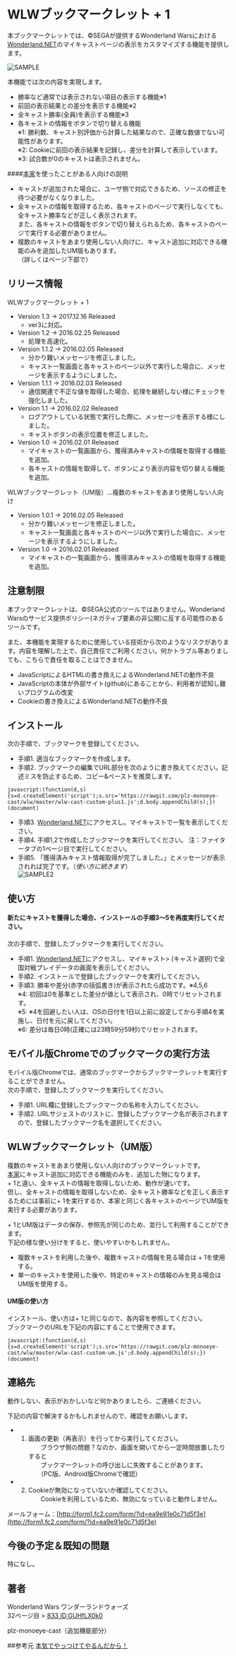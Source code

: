 WLWブックマークレット + 1
====

本ブックマークレットでは、&copy;SEGAが提供するWonderland Warsにおける[Wonderland.NET](https://wonderland-wars.net/)のマイキャストページの表示をカスタマイズする機能を提供します。

![SAMPLE](sample.png)

本機能では次の内容を実現します。
* 勝率など通常では表示されない項目の表示する機能※1  
* 前回の表示結果との差分を表示する機能※2  
* 全キャスト勝率(全員)を表示する機能※3  
* 各キャストの情報をボタンで切り替える機能  
※1: 勝利数、キャスト別評価から計算した結果なので、正確な数値でない可能性があります。  
※2: Cookieに前回の表示結果を記録し、差分を計算して表示しています。  
※3: 試合数が0のキャストは表示されません。

####[本家](https://github.com/syara-temp/wlw)を使ったことがある人向けの説明
* キャストが追加された場合に、ユーザ側で対応できるため、ソースの修正を待つ必要がなくなりました。  
* 全キャストの情報を取得するため、各キャストのページで実行しなくても、全キャスト勝率などが正しく表示されます。  
  また、各キャストの情報をボタンで切り替えられるため、各キャストのページで実行する必要がありません。
* 複数のキャストをあまり使用しない人向けに、キャスト追加に対応できる機能のみを追加したUM版もあります。  
  （詳しくはページ下部で）

## リリース情報

WLWブックマークレット + 1
* Version 1.3 -> 2017.12.16 Released
  * ver3に対応。
* Version 1.2 -> 2016.02.25 Released
  * 処理を高速化。
* Version 1.1.2 -> 2016.02.05 Released
  * 分かり難いメッセージを修正しました。
  * キャスト一覧画面と各キャストのページ以外で実行した場合に、メッセージを表示するようにしました。
* Version 1.1.1 -> 2016.02.03 Released
  * 通信関連で不正な値を取得した場合、処理を継続しない様にチェックを強化しました。
* Version 1.1 -> 2016.02.02 Released
  * ログアウトしている状態で実行した際に、メッセージを表示する様にしました。
  * キャストボタンの表示位置を修正しました。
* Version 1.0 -> 2016.02.01 Released
  * マイキャストの一覧画面から、獲得済みキャストの情報を取得する機能を追加。
  * 各キャストの情報を取得して、ボタンにより表示内容を切り替える機能を追加。

WLWブックマークレット（UM版）…複数のキャストをあまり使用しない人向け 
* Version 1.0.1 -> 2016.02.05 Released
  * 分かり難いメッセージを修正しました。
  * キャスト一覧画面と各キャストのページ以外で実行した場合に、メッセージを表示するようにしました。
* Version 1.0 -> 2016.02.01 Released 
  * マイキャストの一覧画面から、獲得済みキャストの情報を取得する機能を追加。

## 注意制限

本ブックマークレットは、&copy;SEGA公式のツールではありません。Wonderland Warsのサービス提供ポリシー(ネガティブ要素の非公開)に反する可能性のあるツールです。

また、本機能を実現するために使用している技術から次のようなリスクがあります。内容を理解した上で、自己責任でご利用ください。何かトラブル等ありましても、こちらで責任を取ることはできません。

* JavaScriptによるHTMLの書き換えによるWonderland.NETの動作不良
* JavaScriptの本体が外部サイト(github)にあることから、利用者が認知し難いプログラムの改変  
* Cookieの書き換えによるWonderland.NETの動作不良  

## インストール

次の手順で、ブックマークを登録してください。

* 手順1. 適当なブックマークを作成します。
* 手順2. ブックマークの編集でURL部分を次のように書き換えてください。記述ミスを防止するため、コピー&ペーストを推奨します。  

```
javascript:(function(d,s){s=d.createElement('script');s.src='https://rawgit.com/plz-monoeye-cast/wlw/master/wlw-cast-custom-plus1.js';d.body.appendChild(s);})(document)
```

* 手順3. [Wonderland.NET](https://wonderland-wars.net/)にアクセスし。マイキャストで一覧を表示してください。
* 手順4. 手順1,2で作成したブックマークを実行してください。 注：ファイタータブの1ページ目で実行してください。
* 手順5. 「獲得済みキャスト情報取得が完了しました。」とメッセージが表示されれば完了です。（*使い方に続きます*）  
![SAMPLE2](sample2.png)

## 使い方

#### 新たにキャストを獲得した場合、インストールの手順3～5を再度実行してください。

次の手順で、登録したブックマークを実行してください。

* 手順1. [Wonderland.NET](https://wonderland-wars.net/)にアクセスし、マイキャスト> (キャスト選択)で全国対戦プレイデータの画面を表示してください。 
* 手順2. インストールで登録したブックマークを実行してください。  
* 手順3. 勝率や差分(赤字の括弧書き)が表示されたら成功です。※4,5,6   
※4: 初回は0を基準とした差分が値として表示され、0時でリセットされます。  
※5: ※4を回避したい人は、OSの日付を1日以上前に設定してから手順4を実施し、日付を元に戻してください。  
※6: 差分は毎日0時(正確には23時59分59秒)でリセットされます。

## モバイル版Chromeでのブックマークの実行方法

モバイル版Chromeでは、通常のブックマークからブックマークレットを実行することができません。  
次の手順で、登録したブックマークを実行してください。

* 手順1. URL欄に登録したブックマークの名称を入力してください。  
* 手順2. URLサジェストのリストに、登録したブックマーク名が表示されますので、登録したブックマーク名を選択してください。  

## WLWブックマークレット（UM版） 

複数のキャストをあまり使用しない人向けのブックマークレットです。  
[本家](https://github.com/syara-temp/wlw)にキャスト追加に対応できる機能のみを、追加した物になります。  
\+ 1と違い、全キャストの情報を取得しないため、動作が速いです。  
但し、全キャストの情報を取得しないため、全キャスト勝率などを正しく表示するためには事前に+ 1を実行するか、本家と同じく各キャストのページでUM版を実行する必要があります。  

\+ 1とUM版はデータの保存、参照先が同じのため、並行して利用することができます。  
下記の様な使い分けをすると、使いやすいかもしれません。
 * 複数キャストを利用した後や、複数キャストの情報を見る場合は + 1を使用する。  
 * 単一のキャストを使用した後や、特定のキャストの情報のみを見る場合はUM版を使用する。

#### UM版の使い方

インストール、使い方は+ 1と同じなので、各内容を参照してください。  
ブックマークのURLを下記の内容にすることで使用できます。  

```
javascript:(function(d,s){s=d.createElement('script');s.src='https://rawgit.com/plz-monoeye-cast/wlw/master/wlw-cast-custom-um.js';d.body.appendChild(s);})(document)
```

## 連絡先
動作しない、表示がおかしいなど何かありましたら、ご連絡ください。

下記の内容で解決するかもしれませんので、確認をお願いします。
* 1. 画面の更新（再表示）を行ってから実行してください。  
　　ブラウザ側の問題？なのか、画面を開いてから一定時間放置したりすると  
　　ブックマークレットの呼び出しに失敗することがあります。  
　　（PC版、Android版Chromeで確認）
* 2. Cookieが無効になっていないか確認してください。  
　　Cookieを利用しているため、無効になっていると動作しません。

メールフォーム：[http://form1.fc2.com/form/?id=ea9e91e0c71d5f3e](http://form1.fc2.com/form/?id=ea9e91e0c71d5f3e)

## 今後の予定＆既知の問題
特になし。


## 著者

Wonderland Wars ワンダーランドウォーズ  
32ページ目 > [833 ID:GUHfLX0k0](https://github.com/syara-temp/wlw)

plz-monoeye-cast（追加機能部分）

##参考元
[本気でやっつけてやるんだから！](https://github.com/wlw-bookmarklet/matchlog/blob/master/README.md)
